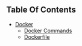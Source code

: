 
## Table Of Contents

* [Docker](https://github.com/ShivaBhattacharjee/DevOps/blob/master/Docker/docker.md)
  * [Docker Commands](https://github.com/ShivaBhattacharjee/DevOps/blob/master/Docker/DockerCommands.md)
  * [Dockerfile](https://github.com/ShivaBhattacharjee/DevOps/blob/master/Docker/DockerFile)

